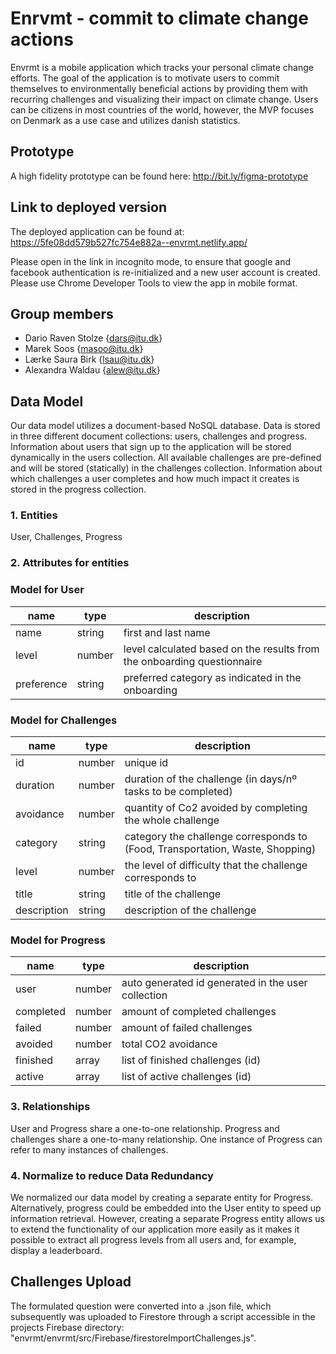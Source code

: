 # Enrvmt - commit to climate change actions

Envrmt is a mobile application which tracks your personal climate change efforts. The goal of the application is to motivate users to commit themselves to environmentally beneficial actions by providing them with recurring challenges and visualizing their impact on climate change. Users can be citizens in most countries of the world, however, the MVP focuses on Denmark as a use case and utilizes danish statistics.

## Prototype

A high fidelity prototype can be found here: http://bit.ly/figma-prototype

## Link to deployed version

The deployed application can be found at: https://5fe08dd579b527fc754e882a--envrmt.netlify.app/

Please open in the link in incognito mode, to ensure that google and facebook authentication is re-initialized and a new user account is created. Please use Chrome Developer Tools to view the app in mobile format.

## Group members

- Dario Raven Stolze {dars@itu.dk}
- Marek Soos {masoo@itu.dk}
- Lærke Saura Birk {lsau@itu.dk}
- Alexandra Waldau {alew@itu.dk}

## Data Model

Our data model utilizes a document-based NoSQL database. Data is stored in three different document collections: users, challenges and progress. Information about users that sign up to the application will be stored dynamically in the users collection. All available challenges are pre-defined and will be stored (statically) in the challenges collection. Information about which challenges a user completes and how much impact it creates is stored in the progress collection.

### 1. Entities

User,
Challenges,
Progress

### 2. Attributes for entities

### Model for User

| name       | type   | description                                                             |
| ---------- | ------ | ----------------------------------------------------------------------- |
| name       | string | first and last name                                                     |
| level      | number | level calculated based on the results from the onboarding questionnaire |
| preference | string | preferred category as indicated in the onboarding                       |

### Model for Challenges

| name        | type   | description                                                                   |
| ----------- | ------ | ----------------------------------------------------------------------------- |
| id          | number | unique id                                                                     |
| duration    | number | duration of the challenge (in days/nº tasks to be completed)                  |
| avoidance   | number | quantity of Co2 avoided by completing the whole challenge                     |
| category    | string | category the challenge corresponds to (Food, Transportation, Waste, Shopping) |
| level       | number | the level of difficulty that the challenge corresponds to                     |
| title       | string | title of the challenge                                                        |
| description | string | description of the challenge                                                  |

### Model for Progress

| name      | type   | description                                        |
| --------- | ------ | -------------------------------------------------- |
| user      | number | auto generated id generated in the user collection |
| completed | number | amount of completed challenges                     |
| failed    | number | amount of failed challenges                        |
| avoided   | number | total CO2 avoidance                                |
| finished  | array  | list of finished challenges (id)                   |
| active    | array  | list of active challenges (id)                     |

### 3. Relationships

User and Progress share a one-to-one relationship. Progress and challenges share a one-to-many relationship. One instance of Progress can refer to many instances of challenges.

### 4. Normalize to reduce Data Redundancy

We normalized our data model by creating a separate entity for Progress. Alternatively, progress could be embedded into the User entity to speed up information retrieval. However, creating a separate Progress entity allows us to extend the functionality of our application more easily as it makes it possible to extract all progress levels from all users and, for example, display a leaderboard.

## Challenges Upload

The formulated question were converted into a .json file, which subsequently was uploaded to Firestore through a script accessible in the projects Firebase directory: "envrmt/envrmt/src/Firebase/firestoreImportChallenges.js".
